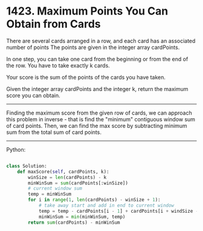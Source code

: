 # 1423. Maximum Points You Can Obtain from Cards

There are several cards arranged in a row, and each card has an associated
number of points The points are given in the integer array cardPoints.

In one step, you can take one card from the beginning or from the end of the
row. You have to take exactly k cards.

Your score is the sum of the points of the cards you have taken.

Given the integer array cardPoints and the integer k, return the maximum score
you can obtain.

---

Finding the maximum score from the given row of cards, we can approach this
problem in inverse - that is find the "minimum" contiguous window sum of card
points. Then, we can find the max score by subtracting minimum sum from the total
sum of card points.

---

Python:

```python

class Solution:
    def maxScore(self, cardPoints, k):
        winSize = len(cardPoints) - k
        minWinSum = sum(cardPoints[:winSize])
        # current window sum
        temp = minWinSum
        for i in range(1, len(cardPoints) - winSize + 1):
            # take away start and add in end to current window
            temp = temp - cardPoints[i - 1] + cardPoints[i + windSize - 1]
            minWinSum = min(minWinSum, temp)
        return sum(cardPoints) - minWinSum
```

